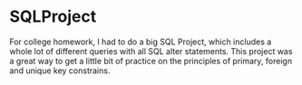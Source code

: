 # SQLProject
For college homework, I had to do a big SQL Project, which includes a whole lot of different queries with all SQL alter statements. This project was a great way to get a little bit of practice on the principles of primary, foreign and unique key constrains.
